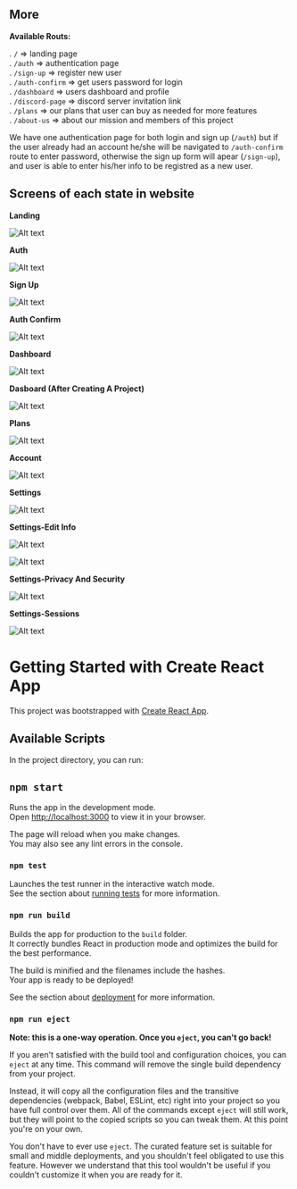 ## More

**Available Routs:**

. `/` => landing page\
. `/auth` => authentication page\
. `/sign-up` => register new user\
. `/auth-confirm` => get users password for login\
. `/dashboard` => users dashboard and profile\
. `/discord-page` => discord server invitation link\
. `/plans` => our plans that user can buy as needed for more features\
. `/about-us` => about our mission and members of this project

We have one authentication page for both login and sign up (`/auth`) but if the user already had an account he/she will be navigated to `/auth-confirm` route to enter password, otherwise the sign up form will apear (`/sign-up`), and user is able to enter his/her info to be registred as a new user.

## Screens of each state in website

**Landing**

![Alt text](screenshots/0.1.png)

**Auth**

![Alt text](screenshots/1.png)

**Sign Up**

![Alt text](screenshots/2.png)

**Auth Confirm**

![Alt text](screenshots/3.png)

**Dashboard**

![Alt text](screenshots/4.png)

**Dasboard (After Creating A Project)**

![Alt text](screenshots/8.png)

**Plans**

![Alt text](screenshots/5.png)

**Account**

![Alt text](screenshots/6.png)

**Settings**

![Alt text](screenshots/7.png)

**Settings-Edit Info**

![Alt text](screenshots/9.1.png)

![Alt text](screenshots/9.2.1.png)

**Settings-Privacy And Security**

![Alt text](screenshots/10.png)

**Settings-Sessions**

![Alt text](screenshots/11.png)

# Getting Started with Create React App

This project was bootstrapped with [Create React App](https://github.com/facebook/create-react-app).

## Available Scripts

In the project directory, you can run:

## `npm start`

Runs the app in the development mode.\
Open [http://localhost:3000](http://localhost:3000) to view it in your browser.

The page will reload when you make changes.\
You may also see any lint errors in the console.

### `npm test`

Launches the test runner in the interactive watch mode.\
See the section about [running tests](https://facebook.github.io/create-react-app/docs/running-tests) for more information.

### `npm run build`

Builds the app for production to the `build` folder.\
It correctly bundles React in production mode and optimizes the build for the best performance.

The build is minified and the filenames include the hashes.\
Your app is ready to be deployed!

See the section about [deployment](https://facebook.github.io/create-react-app/docs/deployment) for more information.

### `npm run eject`

**Note: this is a one-way operation. Once you `eject`, you can't go back!**

If you aren't satisfied with the build tool and configuration choices, you can `eject` at any time. This command will remove the single build dependency from your project.

Instead, it will copy all the configuration files and the transitive dependencies (webpack, Babel, ESLint, etc) right into your project so you have full control over them. All of the commands except `eject` will still work, but they will point to the copied scripts so you can tweak them. At this point you're on your own.

You don't have to ever use `eject`. The curated feature set is suitable for small and middle deployments, and you shouldn't feel obligated to use this feature. However we understand that this tool wouldn't be useful if you couldn't customize it when you are ready for it.
